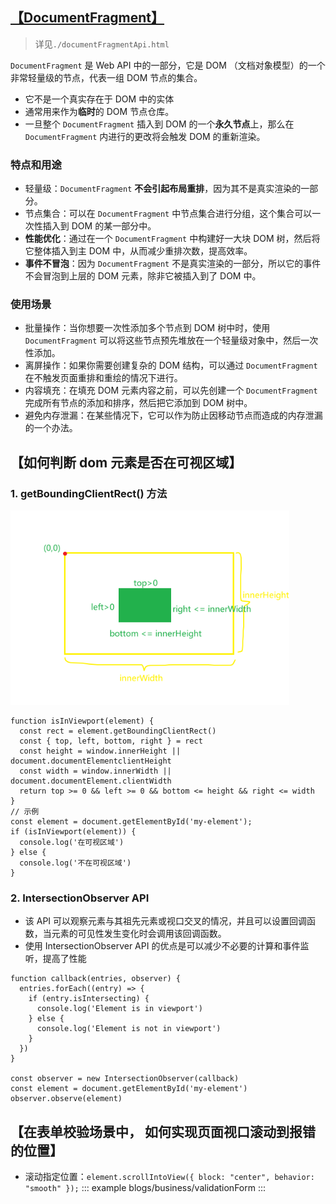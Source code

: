 ## [【DocumentFragment】](https://github.com/pro-collection/interview-question/issues/722)

> 详见`./documentFragmentApi.html`

`DocumentFragment` 是 Web API 中的一部分，它是 DOM （文档对象模型）的一个非常轻量级的节点，代表一组 DOM 节点的集合。

- 它不是一个真实存在于 DOM 中的实体
- 通常用来作为**临时**的 DOM 节点仓库。
- 一旦整个 `DocumentFragment` 插入到 DOM 的一个**永久节点**上，那么在 `DocumentFragment` 内进行的更改将会触发 DOM 的重新渲染。

### 特点和用途

- 轻量级：`DocumentFragment` **不会引起布局重排**，因为其不是真实渲染的一部分。
- 节点集合：可以在 `DocumentFragment` 中节点集合进行分组，这个集合可以一次性插入到 DOM 的某一部分中。
- **性能优化**：通过在一个 `DocumentFragment` 中构建好一大块 DOM 树，然后将它整体插入到主 DOM 中，从而减少重排次数，提高效率。
- **事件不冒泡**：因为 `DocumentFragment` 不是真实渲染的一部分，所以它的事件不会冒泡到上层的 DOM 元素，除非它被插入到了 DOM 中。

### 使用场景

- 批量操作：当你想要一次性添加多个节点到 DOM 树中时，使用 `DocumentFragment` 可以将这些节点预先堆放在一个轻量级对象中，然后一次性添加。
- 离屏操作：如果你需要创建复杂的 DOM 结构，可以通过 `DocumentFragment` 在不触发页面重排和重绘的情况下进行。
- 内容填充：在填充 DOM 元素内容之前，可以先创建一个 `DocumentFragment` 完成所有节点的添加和排序，然后把它添加到 DOM 树中。
- 避免内存泄漏：在某些情况下，它可以作为防止因移动节点而造成的内存泄漏的一个办法。

## 【如何判断 dom 元素是否在可视区域】

<!-- 【热度: 846】 -->

### 1. getBoundingClientRect() ⽅法

![alt text](./img/getBoundingClientRect.png)

```js{2,6}
function isInViewport(element) {
  const rect = element.getBoundingClientRect()
  const { top, left, bottom, right } = rect
  const height = window.innerHeight || document.documentElementclientHeight
  const width = window.innerWidth || document.documentElement.clientWidth
  return top >= 0 && left >= 0 && bottom <= height && right <= width
}
// 示例
const element = document.getElementById('my-element');
if (isInViewport(element)) {
  console.log('在可视区域')
} else {
  console.log('不在可视区域')
}
```

### 2. IntersectionObserver API

- 该 API 可以观察元素与其祖先元素或视⼝交叉的情况，并且可以设置回调函数，当元素的可⻅性发⽣变化时会调⽤该回调函数。
- 使⽤ IntersectionObserver API 的优点是可以减少不必要的计算和事件监听，提⾼了性能

```js{3,11,13}
function callback(entries, observer) {
  entries.forEach((entry) => {
    if (entry.isIntersecting) {
      console.log('Element is in viewport')
    } else {
      console.log('Element is not in viewport')
    }
  })
}

const observer = new IntersectionObserver(callback)
const element = document.getElementById('my-element')
observer.observe(element)
```

## 【在表单校验场景中， 如何实现⻚⾯视⼝滚动到报错的位置】

- 滚动指定位置：`element.scrollIntoView({ block: "center", behavior: "smooth" });`
  ::: example
  blogs/business/validationForm
  :::
